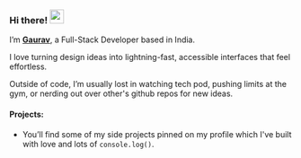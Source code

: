 ### Hi there! <img src="https://emojis.slackmojis.com/emojis/images/1536351075/4594/blob-wave.gif" width="25"/>

I’m [**Gaurav**](https://gauravsingh.co.in/), a Full-Stack Developer based in India.

I love turning design ideas into lightning-fast, accessible interfaces that feel effortless.

Outside of code, I’m usually lost in watching tech pod, pushing limits at the gym, or nerding out over other's github repos for new ideas.

#### Projects:

* You’ll find some of my side projects pinned on my profile which I've built with love and lots of `console.log()`.
